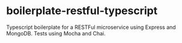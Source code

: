 # boilerplate-restful-typescript
Typescript boilerplate for a RESTFul microservice using Express and MongoDB. Tests using Mocha and Chai.
